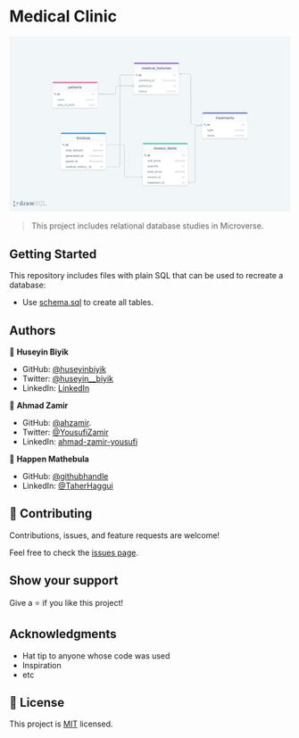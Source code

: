 # Medical Clinic

![](./clinic_diagram.png)


> This project includes relational database studies in Microverse.

## Getting Started

This repository includes files with plain SQL that can be used to recreate a database:

- Use [schema.sql](./schema.sql) to create all tables.

## Authors

👤 **Huseyin Biyik**

- GitHub: [@huseyinbiyik](https://github.com/huseyinbiyik)
- Twitter: [@huseyin__biyik](https://twitter.com/huseyin__biyik)
- LinkedIn: [LinkedIn](https://www.linkedin.com/in/huseyin-b%C4%B1y%C4%B1k/)

👤 **Ahmad Zamir**

- GitHub: [@ahzamir](https://github.com/ahzamir).
- Twitter: [@YousufiZamir](https://twitter.com/YousufiZamir)
- LinkedIn: [ahmad-zamir-yousufi](https://www.linkedin.com/in/ahzamir/)

👤 **Happen Mathebula**

- GitHub: [@githubhandle](https://github.com/HSMathebula)
- LinkedIn: [@TaherHaggui](https://www.linkedin.com/in/happen-mathebula-4b0438115/)

## 🤝 Contributing

Contributions, issues, and feature requests are welcome!

Feel free to check the [issues page](../../issues/).

## Show your support

Give a ⭐️ if you like this project!

## Acknowledgments

- Hat tip to anyone whose code was used
- Inspiration
- etc

## 📝 License

This project is [MIT](./MIT.md) licensed.